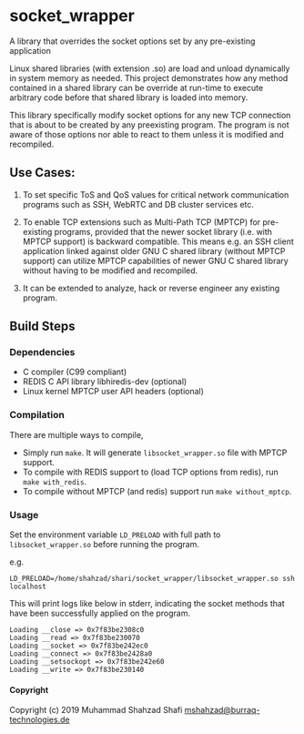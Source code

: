 # socket_wrapper
A library that overrides the socket options set by any pre-existing application

Linux shared libraries (with extension .so) are load and unload dynamically in system memory as needed.
This project demonstrates how any method contained in a shared library can be override at run-time to 
execute arbitrary code before that shared library is loaded into memory.

This library specifically modify socket options for any new TCP connection that is about to be created
by any preexisting program. The program is not aware of those options nor able to react to them unless
it is modified and recompiled.

## Use Cases:

1. To set specific ToS and QoS values for critical network communication programs such as SSH, WebRTC
and DB cluster services etc.

2. To enable TCP extensions such as Multi-Path TCP (MPTCP) for pre-existing programs, provided that
the newer socket library (i.e. with MPTCP support) is backward compatible. This means e.g. an SSH client
application linked against older GNU C shared library (without MPTCP support) can utilize MPTCP capabilities
of newer GNU C shared library without having to be modified and recompiled.

3. It can be extended to analyze, hack or reverse engineer any existing program.

## Build Steps

### Dependencies
* C compiler (C99 compliant)
* REDIS C API library libhiredis-dev (optional)
* Linux kernel MPTCP user API headers (optional)

### Compilation
There are multiple ways to compile,

* Simply run `make`. It will generate `libsocket_wrapper.so` file with MPTCP support.
* To compile with REDIS support to (load TCP options from redis), run `make with_redis`.
* To compile without MPTCP (and redis) support run `make without_mptcp`.

### Usage
Set the environment variable `LD_PRELOAD` with full path to `libsocket_wrapper.so` before running the program.

e.g.

`LD_PRELOAD=/home/shahzad/shari/socket_wrapper/libsocket_wrapper.so ssh localhost`

This will print logs like below in stderr, indicating the socket methods that have been successfully applied on
the program.

```
Loading __close => 0x7f83be2308c0
Loading __read => 0x7f83be230070
Loading __socket => 0x7f83be242ec0
Loading __connect => 0x7f83be2428a0
Loading __setsockopt => 0x7f83be242e60
Loading __write => 0x7f83be230140

```

#### Copyright
Copyright (c) 2019 Muhammad Shahzad Shafi <mshahzad@burraq-technologies.de>

